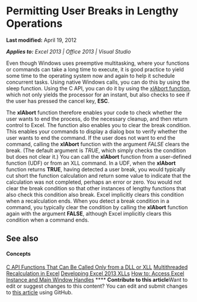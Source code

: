 
# Permitting User Breaks in Lengthy Operations

 **Last modified:** April 19, 2012

 _**Applies to:** Excel 2013 | Office 2013 | Visual Studio_

Even though Windows uses preemptive multitasking, where your functions or commands can take a long time to execute, it is good practice to yield some time to the operating system now and again to help it schedule concurrent tasks. Using native Windows calls, you can do this by using the sleep function. Using the C API, you can do it by using the  [xlAbort function](0fe71454-6b00-464b-8abf-afb209d57754.md), which not only yields the processor for an instant, but also checks to see if the user has pressed the cancel key,  **ESC**.

The  **xlAbort** function therefore enables your code to check whether the user wants to end the process, do the necessary cleanup, and then return control to Excel. The function also enables you to clear the break condition. This enables your commands to display a dialog box to verify whether the user wants to end the command. If the user does not want to end the command, calling the **xlAbort** function with the argument _FALSE_ clears the break. (The default argument is _TRUE_, which simply checks the condition but does not clear it.)
You can call the  **xlAbort** function from a user-defined function (UDF) or from an XLL command. In a UDF, when the **xlAbort** function returns **TRUE**, having detected a user break, you would typically cut short the function calculation and return some value to indicate that the calculation was not completed, perhaps an error or zero. You would not clear the break condition so that other instances of lengthy functions that also check this condition also break. Excel implicitly clears this condition when a recalculation ends.
When you detect a break condition in a command, you typically clear the condition by calling the  **xlAbort** function again with the argument **FALSE**, although Excel implicitly clears this condition when a command ends.

## See also


#### Concepts


 [C API Functions That Can Be Called Only from a DLL or XLL](87c9e75b-c364-4428-a169-010886313b85.md)
 [Multithreaded Recalculation in Excel](c6c831f1-4be1-4dcc-a0fa-c26052ec53c9.md)
 [Developing Excel 2013 XLLs](dd27ae4d-ef97-47db-885c-ddd955816900.md)
 [How to: Access Excel Instance and Main Window Handles](21e1dbdc-06fa-4514-9437-c4cffc3b4621.md)
****   **Contribute to this article**Want to edit or suggest changes to this content? You can edit and submit changes to  [this article](https://github.com/jhershey00/VBA_Excel_Test/OpenXMLCon/articles/0e3df597-0aa6-497f-bc52-58c7dc064538.md) using GitHub.

